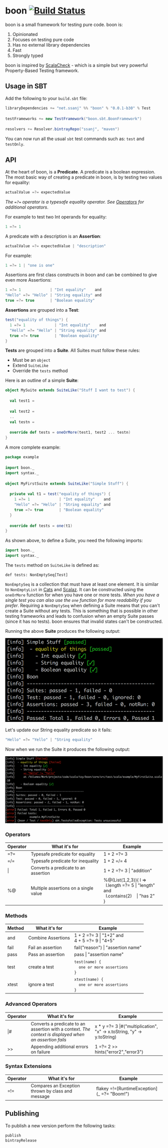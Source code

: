 # boon [![Build Status](https://travis-ci.org/ssanj/boon.svg?branch=master)](https://travis-ci.org/ssanj/boon)

boon is a small framework for testing pure code. boon is:

1. Opinionated
1. Focuses on testing pure code
1. Has no external library dependencies
1. Fast
1. Strongly typed

boon is inspired by [ScalaCheck](https://www.scalacheck.org) - which is a simple but very powerful Property-Based Testing framework.

## Usage in SBT ##

Add the following to your `build.sbt` file:

```scala
libraryDependencies += "net.ssanj" %% "boon" % "0.0.1-b30" % Test

testFrameworks += new TestFramework("boon.sbt.BoonFramework")

resolvers += Resolver.bintrayRepo("ssanj", "maven")
```

You can now run all the usual `sbt` test commands such as: `test` and `testOnly`.

## API ##

At the heart of boon, is a **Predicate**. A predicate is a boolean expression. The most basic way of creating a predicate in boon, is by testing two values for equality:

```scala
actualValue =?= expectedValue
```

_The `=?=` operator is a typesafe equality operator. See [Operators](#operators) for additional operators_.

For example to test two Int operands for equality:

```scala
1 =?= 1
```

A predicate with a description is an **Assertion**:

```scala
actualValue =?= expectedValue | "description"
```

For example:

```scala
1 =?= 1 | "one is one"
```

Assertions are first class constructs in boon and can be combined to give even more Assertions:

```scala
1 =?= 1             | "Int equality"    and
"Hello" =?= "Hello" | "String equality" and
true =?= true       | "Boolean equality"
```

**Assertions** are grouped into a **Test**:

```scala
test("equality of things") {
  1 =?= 1             | "Int equality"    and
  "Hello" =?= "Hello" | "String equality" and
  true =?= true       | "Boolean equality"
}
```

**Tests** are grouped into a **Suite**. All Suites must follow these rules:
- Must be an `object`
- Extend `SuiteLike`
- Override the `tests` method

Here is an outline of a simple **Suite**:

```scala
object MySuite extends SuiteLike("Stuff I want to test") {

  val test1 =

  val test2 =
  ..
  val testn =

  override def tests = oneOrMore(test1, test2 ... testn)
}
```

A more complete example:

```scala
package example

import boon._
import syntax._

object MyFirstSuite extends SuiteLike("Simple Stuff") {

  private val t1 = test("equality of things") {
    1 =?= 1             | "Int equality"    and
    "Hello" =?= "Hello" | "String equality" and
    true =?= true       | "Boolean equality"
  }

  override def tests = one(t1)
}
```

As shown above, to define a Suite, you need the following imports:

```scala
import boon._
import syntax._
```

The `tests` method on `SuiteLike` is defined as:

```
def tests: NonEmptySeq[Test]
```

`NonEmptySeq` is a collection that must have at least one element. It is similar to `NonEmptyList` in [Cats](https://typelevel.org/cats/datatypes/nel.html) and [Scalaz](https://scalaz.github.io/scalaz/scalaz-2.10-7.0.4/doc/index.html#scalaz.NonEmptyList). It can be constructed using the `oneOrMore` function for when you have one or more tests. _When you have a single test you can also use the `one` function for more readability if you prefer_. Requiring a `NonEmptySeq` when defining a Suite means that you can't create a Suite without any tests. This is something that is possible in other testing frameworks and leads to confusion when an empty Suite passes (since it has no tests). boon ensures that invalid states can't be constructed.

Running the above **Suite** produces the following output:

![boon-output](images/boon-my-first-suite.png)

Let's update our String equality predicate so it fails:

```scala
"Hello" =?= "Yello" | "String equality"
```

Now when we run the Suite it produces the following output:

![failure-output](images/boon-my-first-suite-failure.png)


### Operators ###

| Operator  | What it's for | Example |
| ------------- | ------------- | ------------- |
| =?=  | Typesafe predicate for equality  | 1 + 2 =?= 3 |
| =/=  | Typesafe predicate for inequality  | 1 + 2 =/= 4 |
| \\|   | Converts a predicate to an assertion | 1 + 2 =?= 3 \\| "addition" |
| %@  | Multiple assertions on a single value | %@(List(1,2,3)){ l => <br> &nbsp;&nbsp;l.length =?= 5 \\| "length" and <br>&nbsp;&nbsp;l.contains(2) &nbsp;&nbsp;&nbsp;\\| "has 2" <br>} |

### Methods ###

| Method  | What it's for | Example |
| ------------- | ------------- | ------------- |
| and  | Combine Assertions | 1 + 2 =?= 3 \\| "1+2" and <br>4 + 5 =?= 9 \\| "4+5" |
| fail | Fail an assertion | fail("reason") \| "assertion name" |
| pass | Pass an assertion | pass \| "assertion name" |
| test | create a test | <code>test(name) {<br>&nbsp;&nbsp;one or more assertions<br>}</code> |
| xtest | ignore a test | <code>xtest(name) {<br>&nbsp;&nbsp;one or more assertions<br>}</code> |

### Advanced Operators ###

| Operator  | What it's for | Example |
| ------------- | ------------- | ------------- |
| \\|#   | Converts a predicate to an assertion with a context. *The context is displayed when an assertion fails* | x * y =?= 3 \\|#("multiplication", "x" -> x.toString, "y" -> y.toString)  |
| >> | Appending additional errors on failure | 1 =?= 2 >> hints("error2","error3") |


### Syntax Extensions ###

| Operator  | What it's for | Example |
| ------------- | ------------- | ------------- |
| =!=  | Compares an Exception thrown by class and message | flakey =!=[RuntimeException](_ =?= "Boom!") |

## Publishing

To publish a new version perform the following tasks:

```
publish
bintrayRelease
```